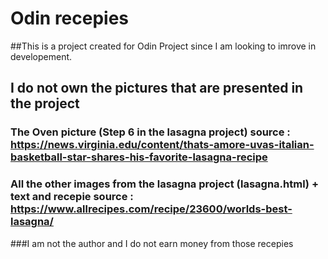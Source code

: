 # Odin recepies

##This is a project created for Odin Project since I am looking to imrove in developement.

## I do not own the pictures that are presented in the project
### The Oven picture (Step 6 in the lasagna project) source : https://news.virginia.edu/content/thats-amore-uvas-italian-basketball-star-shares-his-favorite-lasagna-recipe
### All the other images from the lasagna project (lasagna.html) + text and recepie source : https://www.allrecipes.com/recipe/23600/worlds-best-lasagna/

###I am not the author and I do not earn money from those recepies
